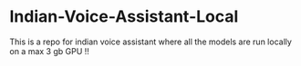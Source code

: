 # Indian-Voice-Assistant-Local
This is a repo for indian voice assistant where all the models are run locally on a max 3 gb  GPU !!
